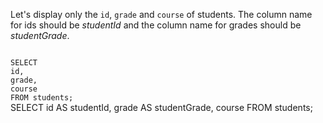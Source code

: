 Let's display only the `id`, `grade` and `course` of students.
The column name for ids should be _studentId_ and the column name for
grades should be _studentGrade_.



<codeblock language="sql" dbName="students1.db" type="exercise" testMode="fixedInput">
<code>
SELECT
id,
grade,
course
FROM students;
</code>

<solution>
SELECT
id AS studentId,
grade AS studentGrade,
course
FROM students;
</solution>
</codeblock>